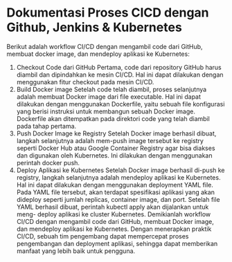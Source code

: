 # Dokumentasi Proses CICD dengan Github, Jenkins & Kubernetes
Berikut adalah workflow CI/CD dengan mengambil code dari GitHub, membuat docker image,
dan mendeploy aplikasi ke Kubernetes:
1. Checkout Code dari GitHub
Pertama, code dari repository GitHub harus diambil dan dipindahkan ke mesin CI/CD. Hal
ini dapat dilakukan dengan menggunakan fitur checkout pada mesin CI/CD.
2. Build Docker image
Setelah code telah diambil, proses selanjutnya adalah membuat Docker image dari file
executable. Hal ini dapat dilakukan dengan menggunakan Dockerfile, yaitu sebuah file
konfigurasi yang berisi instruksi untuk membangun sebuah Docker image. Dockerfile akan
ditempatkan pada direktori code yang telah diambil pada tahap pertama.
3. Push Docker Image ke Registry
Setelah Docker image berhasil dibuat, langkah selanjutnya adalah mem-push image
tersebut ke registry seperti Docker Hub atau Google Container Registry agar bisa diakses
dan digunakan oleh Kubernetes. Ini dilakukan dengan menggunakan perintah docker push.
4. Deploy Aplikasi ke Kubernetes
Setelah Docker image berhasil di-push ke registry, langkah selanjutnya adalah mendeploy
aplikasi ke Kubernetes. Hal ini dapat dilakukan dengan menggunakan deployment YAML
file. Pada YAML file tersebut, akan terdapat spesifikasi aplikasi yang akan dideploy seperti
jumlah replicas, container image, dan port.
Setelah file YAML berhasil dibuat, perintah kubectl apply akan dijalankan untuk meng-
deploy aplikasi ke cluster Kubernetes.
Demikianlah workflow CI/CD dengan mengambil code dari GitHub, membuat Docker image, dan
mendeploy aplikasi ke Kubernetes. Dengan menerapkan praktik CI/CD, sebuah tim pengembang
dapat mempercepat proses pengembangan dan deployment aplikasi, sehingga dapat
memberikan manfaat yang lebih baik untuk pengguna.
